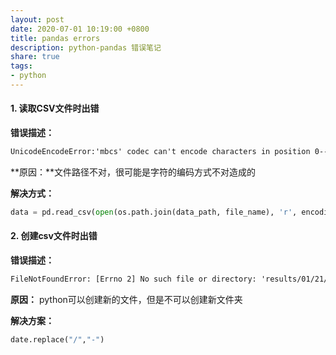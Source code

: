 ```yaml
---
layout: post
date: 2020-07-01 10:19:00 +0800
title: pandas errors
description: python-pandas 错误笔记
share: true
tags: 
- python
---
```


#### 1. 读取CSV文件时出错

**错误描述：**

```tex
UnicodeEncodeError:'mbcs' codec can't encode characters in position 0--1: invalid character
```

**原因：**文件路径不对，很可能是字符的编码方式不对造成的

**解决方式：**

```python
data = pd.read_csv(open(os.path.join(data_path, file_name), 'r', encoding='utf-8'))
```



#### 2. 创建csv文件时出错

**错误描述：**

```tex
FileNotFoundError: [Errno 2] No such file or directory: 'results/01/21/2020.csv'
```

**原因：** python可以创建新的文件，但是不可以创建新文件夹

**解决方案：**

```python
date.replace("/","-")
```



